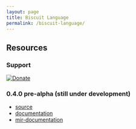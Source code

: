 ```yaml
---
layout: page
title: Biscuit Language
permalink: /biscuit-language/
---
```

## Resources
### Support
[![Donate](https://img.shields.io/badge/Donate-PayPal-green.svg)](https://www.paypal.com/cgi-bin/webscr?cmd=_s-xclick&hosted_button_id=BRSWZ2U7A2TXG&source=url)

### 0.4.0 pre-alpha (still under development)

* [source](https://github.com/travisdoor/bl)
* [documentation](bl/documentation.html)
* [mir-documentation](bl/MIR.html)


